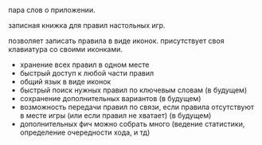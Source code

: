 пара слов о приложении.


записная книжка для правил настольных игр.

позволяет записать правила в виде иконок. присутствует своя клавиатура со своими иконками.

- хранение всех правил в одном месте
- быстрый доступ к любой части правил
- общий язык в виде иконок
- быстрый поиск нужных правил по ключевым словам (в будущем)
- сохранение дополнительных вариантов (в будущем)
- возможность передачи правил по связи, если правила отсутствуют в месте игры 
(или если правил не хватает) (в будущем)
- дополнительных фич можно собрать много (ведение статистики, определение очередности хода, и тд)


